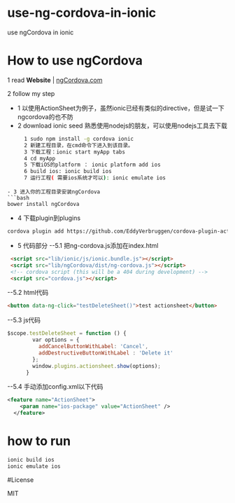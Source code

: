 # use-ng-cordova-in-ionic
use ngCordova in ionic

# How to use ngCordova

1 read **Website** | [ngCordova.com](http://ngcordova.com/)

2 follow my step

- 1 以使用ActionSheet为例子，虽然ionic已经有类似的directive，但是试一下ngcordova的也不防
- 2 download ionic seed 熟悉使用nodejs的朋友，可以使用nodejs工具去下载
  ```bash
    1 sudo npm install -g cordova ionic
    2 新建工程目录，在cmd命令下进入到该目录。
    3 下载工程：ionic start myApp tabs
    4 cd myApp
    5 下载iOS的platform ： ionic platform add ios
    6 build ios: ionic build ios
    7 运行工程( 需要ios系统才可以): ionic emulate ios
```
- 3 进入你的工程目录安装ngCordova
```bash
bower install ngCordova
```
- 4 下载plugin到plugins
```bash
cordova plugin add https://github.com/EddyVerbruggen/cordova-plugin-actionsheet.git
```
- 5 代码部分
--5.1 把ng-cordova.js添加在index.html
```html
 <script src="lib/ionic/js/ionic.bundle.js"></script>
 <script src="lib/ngCordova/dist/ng-cordova.js"></script>
 <!-- cordova script (this will be a 404 during development) -->
 <script src="cordova.js"></script>
```
--5.2 html代码
```html
<button data-ng-click="testDeleteSheet()">test actionsheet</button>
```
--5.3 js代码
```js
$scope.testDeleteSheet = function () {
        var options = {
          addCancelButtonWithLabel: 'Cancel',
          addDestructiveButtonWithLabel : 'Delete it'
        };
        window.plugins.actionsheet.show(options);
      }
```
--5.4 手动添加config.xml以下代码
```xml
<feature name="ActionSheet">
    <param name="ios-package" value="ActionSheet" />
  </feature>
```

# how to run
```bash
ionic build ios
ionic emulate ios
```

#License

MIT

